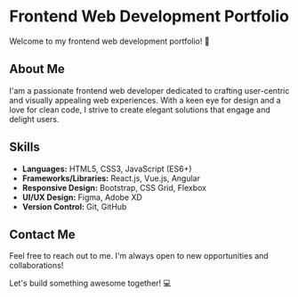 # Frontend Web Development Portfolio

Welcome to my frontend web development portfolio! 🚀

## About Me

I'am a passionate frontend web developer dedicated to crafting user-centric and visually appealing web experiences. With a keen eye for design and a love for clean code, I strive to create elegant solutions that engage and delight users.

## Skills

- **Languages:** HTML5, CSS3, JavaScript (ES6+)
- **Frameworks/Libraries:** React.js, Vue.js, Angular
- **Responsive Design:** Bootstrap, CSS Grid, Flexbox
- **UI/UX Design:** Figma, Adobe XD
- **Version Control:** Git, GitHub


## Contact Me

Feel free to reach out to me. I'm always open to new opportunities and collaborations!

Let's build something awesome together! 💻


<!---
Level up your coding.
--->
